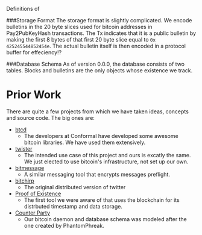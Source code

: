 Definitions of 

###Storage Format
The storage format is slightly complicated. We encode bulletins in the 20 byte slices
used for bitcoin addresses in Pay2PubKeyHash transactions. The Tx indicates that it is
a public bulletin by making the first 8 bytes of that first 20 byte slice equal to `0x
425245544852454e`. The actual bulletin itself is then encoded in a protocol buffer for 
effeciency!?

###Database Schema
As of version 0.0.0, the database consists of two tables. Blocks and bulletins are
the only objects whose existence we track.



Prior Work
======

There are quite a few projects from which we have taken ideas, concepts and source
code. The big ones are:
- [btcd](https://github.com/conformal/btcd) 
    - The developers at Conformal have developed some awesome bitcoin libraries. 
    We have used them extensively.
- [twister](https://github.com/miguelfreitas/twister-core)
    - The intended use case of this project and ours is excatly the same. We just
    elected to use bitcoin's infrastructure, not set up our own.
- [bitmessage](https://github.com/Bitmessage/PyBitmessage)
    - A similar messaging tool that encrypts messages preflight. 
- [bitchirp](https://bitchirp.org/)
    - The original distributed version of twitter
- [Proof of Existence](http://www.proofofexistence.com/)
    - The first tool we were aware of that uses the blockchain for its distrbuted 
    timestamp and data storage.
- [Counter Party](https://www.counterparty.co/)
    - Our bitcoin daemon and database schema was modeled after the one created by
    PhantomPhreak.
